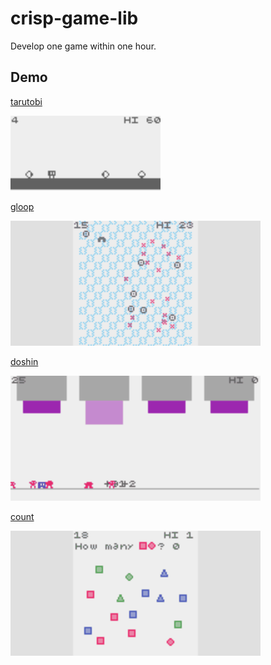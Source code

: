 # crisp-game-lib

Develop one game within one hour.

## Demo

[tarutobi](https://abagames.github.io/crisp-game-lib/?tarutobi)

[![tarutobi screenshot](docs/tarutobi/screenshot.gif)](https://abagames.github.io/crisp-game-lib/?tarutobi)

[gloop](https://abagames.github.io/crisp-game-lib/?gloop)

[![gloop screenshot](docs/gloop/screenshot.gif)](https://abagames.github.io/crisp-game-lib/?gloop)

[doshin](https://abagames.github.io/crisp-game-lib/?doshin)

[![doshin screenshot](docs/doshin/screenshot.gif)](https://abagames.github.io/crisp-game-lib/?doshin)

[count](https://abagames.github.io/crisp-game-lib/?count)

[![count screenshot](docs/count/screenshot.gif)](https://abagames.github.io/crisp-game-lib/?count)
